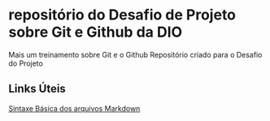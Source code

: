# repositório do Desafio de Projeto sobre Git e Github da DIO
Mais um treinamento sobre Git e o Github
Repositório criado para o Desafio do Projeto
## Links Úteis
[Sintaxe Básica dos arquivos Markdown](https://www.markdownguide.org/basic-syntax/)
